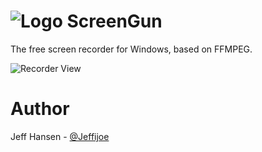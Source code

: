 # ![Logo](http://i.imgur.com/fwSB5ij.png) ScreenGun

The free screen recorder for Windows, based on FFMPEG.

![Recorder View](http://i.imgur.com/re5glAH.jpg)

# Author

Jeff Hansen - [@Jeffijoe](https://twitter.com/Jeffijoe)